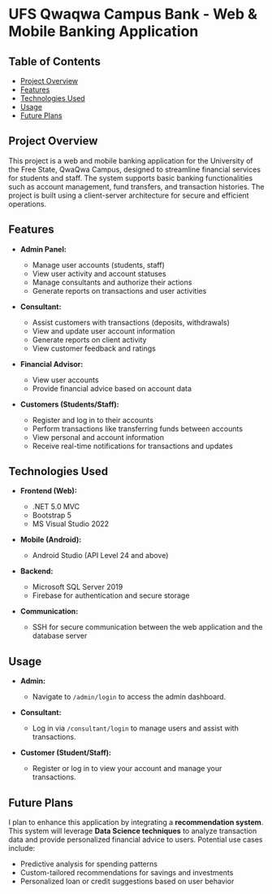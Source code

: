 # UFS Qwaqwa Campus Bank - Web & Mobile Banking Application

## Table of Contents
- [Project Overview](#project-overview)
- [Features](#features)
- [Technologies Used](#technologies-used)
- [Usage](#usage)
- [Future Plans](#future-plans)

## Project Overview

This project is a web and mobile banking application for the University of the Free State, QwaQwa Campus, designed to streamline financial services for students and staff. The system supports basic banking functionalities such as account management, fund transfers, and transaction histories. The project is built using a client-server architecture for secure and efficient operations.

## Features

- **Admin Panel:**
  - Manage user accounts (students, staff)
  - View user activity and account statuses
  - Manage consultants and authorize their actions
  - Generate reports on transactions and user activities

- **Consultant:**
  - Assist customers with transactions (deposits, withdrawals)
  - View and update user account information
  - Generate reports on client activity
  - View customer feedback and ratings

- **Financial Advisor:**
  - View user accounts
  - Provide financial advice based on account data

- **Customers (Students/Staff):**
  - Register and log in to their accounts
  - Perform transactions like transferring funds between accounts
  - View personal and account information
  - Receive real-time notifications for transactions and updates

## Technologies Used

- **Frontend (Web):**
  - .NET 5.0 MVC
  - Bootstrap 5
  - MS Visual Studio 2022

- **Mobile (Android):**
  - Android Studio (API Level 24 and above)

- **Backend:**
  - Microsoft SQL Server 2019
  - Firebase for authentication and secure storage

- **Communication:**
  - SSH for secure communication between the web application and the database server

## Usage

- **Admin:**
  - Navigate to `/admin/login` to access the admin dashboard.
  
- **Consultant:**
  - Log in via `/consultant/login` to manage users and assist with transactions.
  
- **Customer (Student/Staff):**
  - Register or log in to view your account and manage your transactions.

## Future Plans

I plan to enhance this application by integrating a **recommendation system**. This system will leverage **Data Science techniques** to analyze transaction data and provide personalized financial advice to users. Potential use cases include:
- Predictive analysis for spending patterns
- Custom-tailored recommendations for savings and investments
- Personalized loan or credit suggestions based on user behavior
